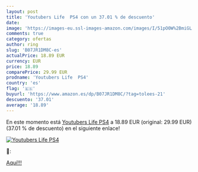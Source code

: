 ```yaml
---
layout: post
title: 'Youtubers Life  PS4 con un 37.01 % de descuento'
date: 
image: 'https://images-eu.ssl-images-amazon.com/images/I/51pO0W%2BmiGL._SL200_.jpg'
comments: true
category: ofertas
author: ring
slug: 'B07JR1DM8C-es'
actualPrice: 18.89 EUR
currency: EUR
price: 18.89
comparePrice: 29.99 EUR
prodname: 'Youtubers Life  PS4'
country: 'es'
flag: '🇪🇸'
buyurl: 'https://www.amazon.es/dp/B07JR1DM8C/?tag=tolees-21'
descuento: '37.01'
average: '18.89'
---
```


En este momento está [Youtubers Life  PS4](https://www.amazon.es/dp/B07JR1DM8C/?tag=tolees-21) a 18.89 EUR (original: 29.99 EUR) (37.01 %  de descuento) en el siguiente enlace!

[![Youtubers Life  PS4](https://images-eu.ssl-images-amazon.com/images/I/51pO0W%2BmiGL._SL200_.jpg)](https://www.amazon.es/dp/B07JR1DM8C/?tag=tolees-21)

🔎:


[Aquí!!!](https://www.amazon.es/dp/B07JR1DM8C/?tag=tolees-21)
